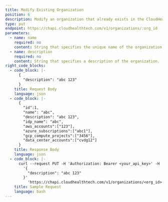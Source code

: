 ```yaml
---
title: Modify Existing Organization
position: 6
description: Modify an organization that already exists in the CloudHealth Platform.
type: put
endpoint: https://chapi.cloudhealthtech.com/v1/organizations/:org_id
parameters:
  - name: name
    required: no
    content: String that specifies the unique name of the organization.
  - name: description
    required: no
    content: String that specifies a description of the organization.
right_code_blocks:
  - code_block: |-
      {
        "description": "abc 123"
      }
    title: Request Body
    language: json
  - code_block: |-
      {
        "id":1,
        "name": "abc",
        "description": "abc 123",
        "idp_name": "abc",
        "aws_accounts":["123"],
        "azure_subscriptions":["abc1"],
        "gcp_compute_projects":["3456"],
        "data_center_accounts":["cvdg12"]
      }
    title: Response Body
    language: json
  - code_block: |-
      curl --request PUT -H 'Authorization: Bearer <your_api_key>' -H 'Content-Type: application/json' -d
        '{
          "description": "abc 123"
        }'
          'https://chapi.cloudhealthtech.com/v1/organizations/<org_id>'
    title: Sample Request
    language: bash
---
```

